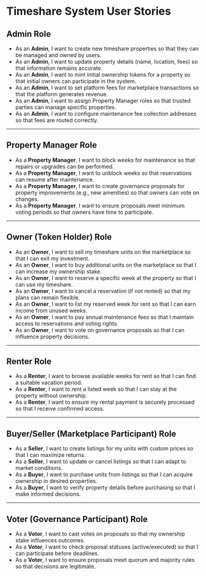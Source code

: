 # Timeshare System User Stories

## Admin Role
- As an **Admin**, I want to create new timeshare properties so that they can be managed and owned by users.
- As an **Admin**, I want to update property details (name, location, fees) so that information remains accurate.
- As an **Admin**, I want to mint initial ownership tokens for a property so that initial owners can participate in the system.
- As an **Admin**, I want to set platform fees for marketplace transactions so that the platform generates revenue.
- As an **Admin**, I want to assign Property Manager roles so that trusted parties can manage specific properties.
- As an **Admin**, I want to configure maintenance fee collection addresses so that fees are routed correctly.

---

## Property Manager Role
- As a **Property Manager**, I want to block weeks for maintenance so that repairs or upgrades can be performed.
- As a **Property Manager**, I want to unblock weeks so that reservations can resume after maintenance.
- As a **Property Manager**, I want to create governance proposals for property improvements (e.g., new amenities) so that owners can vote on changes.
- As a **Property Manager**, I want to ensure proposals meet minimum voting periods so that owners have time to participate.

---

## Owner (Token Holder) Role
- As an **Owner**, I want to sell my timeshare units on the marketplace so that I can exit my investment.
- As an **Owner**, I want to buy additional units on the marketplace so that I can increase my ownership stake.
- As an **Owner**, I want to reserve a specific week at the property so that I can use my timeshare.
- As an **Owner**, I want to cancel a reservation (if not rented) so that my plans can remain flexible.
- As an **Owner**, I want to list my reserved week for rent so that I can earn income from unused weeks.
- As an **Owner**, I want to pay annual maintenance fees so that I maintain access to reservations and voting rights.
- As an **Owner**, I want to vote on governance proposals so that I can influence property decisions.

---

## Renter Role
- As a **Renter**, I want to browse available weeks for rent so that I can find a suitable vacation period.
- As a **Renter**, I want to rent a listed week so that I can stay at the property without ownership.
- As a **Renter**, I want to ensure my rental payment is securely processed so that I receive confirmed access.

---

## Buyer/Seller (Marketplace Participant) Role
- As a **Seller**, I want to create listings for my units with custom prices so that I can maximize returns.
- As a **Seller**, I want to update or cancel listings so that I can adapt to market conditions.
- As a **Buyer**, I want to purchase units from listings so that I can acquire ownership in desired properties.
- As a **Buyer**, I want to verify property details before purchasing so that I make informed decisions.

---

## Voter (Governance Participant) Role
- As a **Voter**, I want to cast votes on proposals so that my ownership stake influences outcomes.
- As a **Voter**, I want to check proposal statuses (active/executed) so that I can participate before deadlines.
- As a **Voter**, I want to ensure proposals meet quorum and majority rules so that decisions are legitimate.
